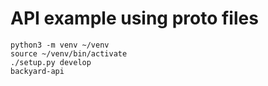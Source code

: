 # API example using proto files

```
python3 -m venv ~/venv
source ~/venv/bin/activate
./setup.py develop
backyard-api
```
